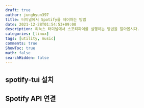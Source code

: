 ```yaml
---
draft: true
author: junghyun397
title: 터미널에서 Spotify를 제어하는 방법
date: 2021-12-28T01:54:53+09:00
description: 리눅스 터미널에서 스포티파이를 실행하는 방법을 알아봅시다.
categories: [linux]
tags: [utility, music]
comments: true
ShowToc: true
math: false
searchHidden: false
---
```


## spotify-tui 설치

## Spotify API 연결



